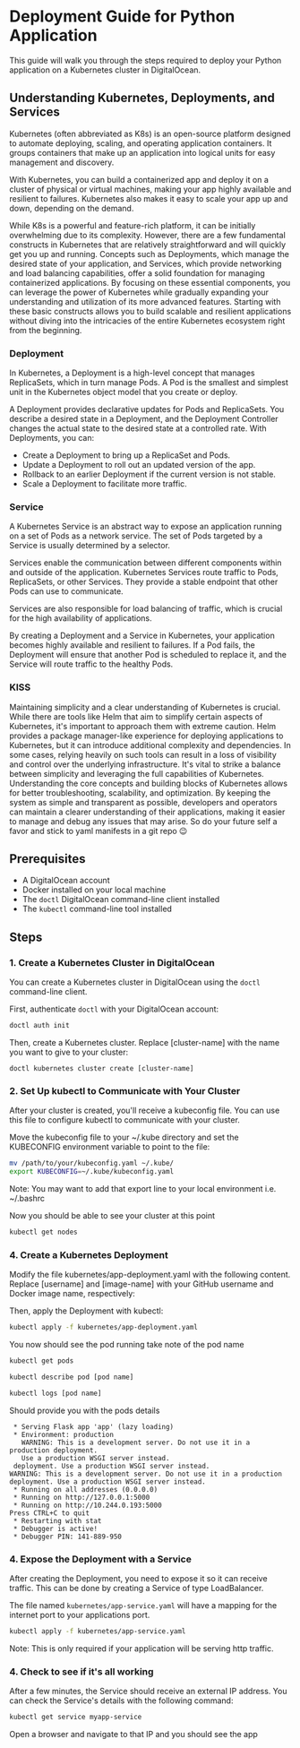 # Deployment Guide for Python Application

This guide will walk you through the steps required to deploy your 
Python application on a Kubernetes cluster in DigitalOcean.

## Understanding Kubernetes, Deployments, and Services

Kubernetes (often abbreviated as K8s) is an open-source platform 
designed to automate deploying, scaling, and operating application 
containers. It groups containers that make up an application into 
logical units for easy management and discovery.

With Kubernetes, you can build a containerized app and deploy it on 
a cluster of physical or virtual machines, making your app highly 
available and resilient to failures. Kubernetes also makes it easy 
to scale your app up and down, depending on the demand.

While K8s is a powerful and feature-rich platform, it can be 
initially overwhelming due to its complexity. However, there are a 
few fundamental constructs in Kubernetes that are relatively 
straightforward and will quickly get you up and running. Concepts 
such as Deployments, which manage the desired state of your 
application, and Services, which provide networking and load 
balancing capabilities, offer a solid foundation for managing 
containerized applications. By focusing on these essential 
components, you can leverage the power of Kubernetes while 
gradually expanding your understanding and utilization of its more 
advanced features. Starting with these basic constructs allows you 
to build scalable and resilient applications without diving into 
the intricacies of the entire Kubernetes ecosystem right from the 
beginning.

### Deployment

In Kubernetes, a Deployment is a high-level concept that manages ReplicaSets, which in turn manage Pods. A Pod is the smallest and simplest unit in the Kubernetes object model that you create or deploy.

A Deployment provides declarative updates for Pods and ReplicaSets. You describe a desired state in a Deployment, and the Deployment Controller changes the actual state to the desired state at a controlled rate. With Deployments, you can:

- Create a Deployment to bring up a ReplicaSet and Pods.
- Update a Deployment to roll out an updated version of the app.
- Rollback to an earlier Deployment if the current version is not stable.
- Scale a Deployment to facilitate more traffic.

### Service

A Kubernetes Service is an abstract way to expose an application 
running on a set of Pods as a network service. The set of Pods 
targeted by a Service is usually determined by a selector.

Services enable the communication between different components 
within and outside of the application. Kubernetes Services route 
traffic to Pods, ReplicaSets, or other Services. They provide a 
stable endpoint that other Pods can use to communicate.

Services are also responsible for load balancing of traffic, which 
is crucial for the high availability of applications.

By creating a Deployment and a Service in Kubernetes, your 
application becomes highly available and resilient to failures. If 
a Pod fails, the Deployment will ensure that another Pod is 
scheduled to replace it, and the Service will route traffic to the 
healthy Pods.

### KISS

Maintaining simplicity and a clear understanding of Kubernetes is 
crucial. While there are tools like Helm that aim to simplify 
certain aspects of Kubernetes, it's important to approach them with 
extreme caution. Helm provides a package manager-like experience 
for deploying applications to Kubernetes, but it can introduce 
additional complexity and dependencies. In some cases, relying 
heavily on such tools can result in a loss of visibility and 
control over the underlying infrastructure. It's vital to strike a 
balance between simplicity and leveraging the full capabilities of 
Kubernetes. Understanding the core concepts and building blocks of 
Kubernetes allows for better troubleshooting, scalability, and 
optimization. By keeping the system as simple and transparent as 
possible, developers and operators can maintain a clearer 
understanding of their applications, making it easier to manage and 
debug any issues that may arise. So do your future self a favor and 
stick to yaml manifests in a git repo :wink: 


## Prerequisites

- A DigitalOcean account
- Docker installed on your local machine
- The `doctl` DigitalOcean command-line client installed
- The `kubectl` command-line tool installed

## Steps

### 1. Create a Kubernetes Cluster in DigitalOcean

You can create a Kubernetes cluster in DigitalOcean using the 
`doctl` command-line client. 

First, authenticate `doctl` with your DigitalOcean account:

```bash
doctl auth init
```

Then, create a Kubernetes cluster. Replace [cluster-name] with the 
name you want to give to your cluster:

`doctl kubernetes cluster create [cluster-name]`

### 2. Set Up kubectl to Communicate with Your Cluster

After your cluster is created, you'll receive a kubeconfig file. 
You can use this file to configure kubectl to communicate with your 
cluster.

Move the kubeconfig file to your ~/.kube directory and set the 
KUBECONFIG environment variable to point to the file:

```bash
mv /path/to/your/kubeconfig.yaml ~/.kube/
export KUBECONFIG=~/.kube/kubeconfig.yaml
```

Note: You may want to add that export line to your local 
environment i.e. ~/.bashrc


Now you should be able to see your cluster at this point

```bash
kubectl get nodes
```

### 4. Create a Kubernetes Deployment

Modify the file kubernetes/app-deployment.yaml with the following 
content. Replace [username] and [image-name] with your GitHub 
username and Docker image name, respectively:

Then, apply the Deployment with kubectl:

```bash
kubectl apply -f kubernetes/app-deployment.yaml
```

You now should see the pod running take note of the pod name

```bash
kubectl get pods
```

```bash
kubectl describe pod [pod name]
```

```bash
kubectl logs [pod name]
```
Should provide you with the pods details

```
 * Serving Flask app 'app' (lazy loading)
 * Environment: production
   WARNING: This is a development server. Do not use it in a production deployment.
   Use a production WSGI server instead.
 deployment. Use a production WSGI server instead.
WARNING: This is a development server. Do not use it in a production deployment. Use a production WSGI server instead.
 * Running on all addresses (0.0.0.0)
 * Running on http://127.0.0.1:5000
 * Running on http://10.244.0.193:5000
Press CTRL+C to quit
 * Restarting with stat
 * Debugger is active!
 * Debugger PIN: 141-889-950
```

### 4. Expose the Deployment with a Service


After creating the Deployment, you need to expose it so it can 
receive traffic. This can be done by creating a Service of type 
LoadBalancer.

The file named `kubernetes/app-service.yaml` will have a mapping 
for the internet port to your applications port. 

```bash
kubectl apply -f kubernetes/app-service.yaml
```
Note: This is only required if your application will be serving 
http traffic.

### 4. Check to see if it's all working

After a few minutes, the Service should receive an external IP 
address. You can check the Service's details with the following 
command:

```bash
kubectl get service myapp-service
```

Open a browser and navigate to that IP and you should see the app
